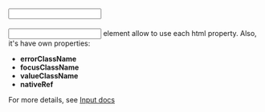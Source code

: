 # <Input />

**<Input>** element allow to use each html property. Also, it's have own properties: 
* **errorClassName**
* **focusClassName**
* **valueClassName**
* **nativeRef**

For more details, see [Input docs](https://github.com/MAKARD/react-formawesome/blob/master/readme/Input.md)
